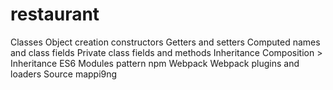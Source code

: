 # restaurant

Classes
Object creation constructors
Getters and setters
Computed names and class fields
Private class fields and methods
Inheritance
Composition > Inheritance
ES6 Modules pattern
npm
Webpack
Webpack plugins and loaders
Source mappi9ng

